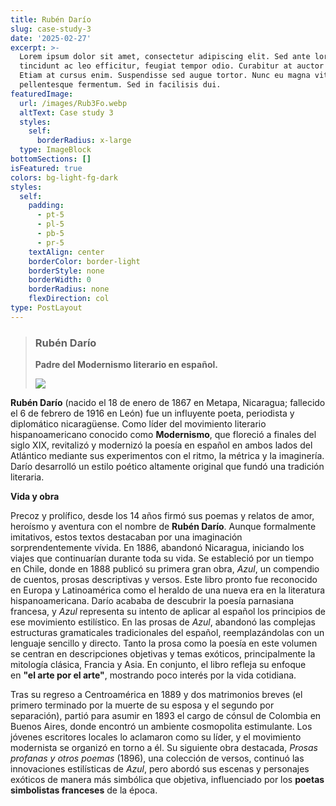 ```yaml
---
title: Rubén Darío
slug: case-study-3
date: '2025-02-27'
excerpt: >-
  Lorem ipsum dolor sit amet, consectetur adipiscing elit. Sed ante lorem,
  tincidunt ac leo efficitur, feugiat tempor odio. Curabitur at auctor sapien.
  Etiam at cursus enim. Suspendisse sed augue tortor. Nunc eu magna vitae lorem
  pellentesque fermentum. Sed in facilisis dui.
featuredImage:
  url: /images/Rub3Fo.webp
  altText: Case study 3
  styles:
    self:
      borderRadius: x-large
  type: ImageBlock
bottomSections: []
isFeatured: true
colors: bg-light-fg-dark
styles:
  self:
    padding:
      - pt-5
      - pl-5
      - pb-5
      - pr-5
    textAlign: center
    borderColor: border-light
    borderStyle: none
    borderWidth: 0
    borderRadius: none
    flexDirection: col
type: PostLayout
---
```

> ### **Rubén Darío**
>
> **Padre del Modernismo literario en español.**
>
> ![](/images/Rub3Fo.webp)

**Rubén Darío** (nacido el 18 de enero de 1867 en Metapa, Nicaragua; fallecido el 6 de febrero de 1916 en León) fue un influyente poeta, periodista y diplomático nicaragüense. Como líder del movimiento literario hispanoamericano conocido como **Modernismo**, que floreció a finales del siglo XIX, revitalizó y modernizó la poesía en español en ambos lados del Atlántico mediante sus experimentos con el ritmo, la métrica y la imaginería. Darío desarrolló un estilo poético altamente original que fundó una tradición literaria.

**Vida y obra**

Precoz y prolífico, desde los 14 años firmó sus poemas y relatos de amor, heroísmo y aventura con el nombre de **Rubén Darío**. Aunque formalmente imitativos, estos textos destacaban por una imaginación sorprendentemente vívida. En 1886, abandonó Nicaragua, iniciando los viajes que continuarían durante toda su vida. Se estableció por un tiempo en Chile, donde en 1888 publicó su primera gran obra, *Azul*, un compendio de cuentos, prosas descriptivas y versos. Este libro pronto fue reconocido en Europa y Latinoamérica como el heraldo de una nueva era en la literatura hispanoamericana. Darío acababa de descubrir la poesía parnasiana francesa, y *Azul* representa su intento de aplicar al español los principios de ese movimiento estilístico. En las prosas de *Azul*, abandonó las complejas estructuras gramaticales tradicionales del español, reemplazándolas con un lenguaje sencillo y directo. Tanto la prosa como la poesía en este volumen se centran en descripciones objetivas y temas exóticos, principalmente la mitología clásica, Francia y Asia. En conjunto, el libro refleja su enfoque en **"el arte por el arte"**, mostrando poco interés por la vida cotidiana.

Tras su regreso a Centroamérica en 1889 y dos matrimonios breves (el primero terminado por la muerte de su esposa y el segundo por separación), partió para asumir en 1893 el cargo de cónsul de Colombia en Buenos Aires, donde encontró un ambiente cosmopolita estimulante. Los jóvenes escritores locales lo aclamaron como su líder, y el movimiento modernista se organizó en torno a él. Su siguiente obra destacada, *Prosas profanas y otros poemas* (1896), una colección de versos, continuó las innovaciones estilísticas de *Azul*, pero abordó sus escenas y personajes exóticos de manera más simbólica que objetiva, influenciado por los **poetas simbolistas franceses** de la época.
